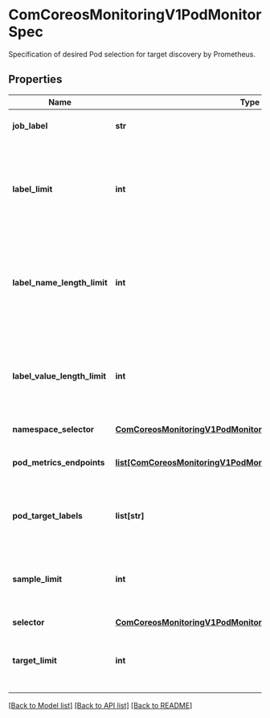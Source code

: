 # ComCoreosMonitoringV1PodMonitorSpec

Specification of desired Pod selection for target discovery by Prometheus.
## Properties
Name | Type | Description | Notes
------------ | ------------- | ------------- | -------------
**job_label** | **str** | The label to use to retrieve the job name from. | [optional] 
**label_limit** | **int** | Per-scrape limit on number of labels that will be accepted for a sample. Only valid in Prometheus versions 2.27.0 and newer. | [optional] 
**label_name_length_limit** | **int** | Per-scrape limit on length of labels name that will be accepted for a sample. Only valid in Prometheus versions 2.27.0 and newer. | [optional] 
**label_value_length_limit** | **int** | Per-scrape limit on length of labels value that will be accepted for a sample. Only valid in Prometheus versions 2.27.0 and newer. | [optional] 
**namespace_selector** | [**ComCoreosMonitoringV1PodMonitorSpecNamespaceSelector**](ComCoreosMonitoringV1PodMonitorSpecNamespaceSelector.md) |  | [optional] 
**pod_metrics_endpoints** | [**list[ComCoreosMonitoringV1PodMonitorSpecPodMetricsEndpoints]**](ComCoreosMonitoringV1PodMonitorSpecPodMetricsEndpoints.md) | A list of endpoints allowed as part of this PodMonitor. | 
**pod_target_labels** | **list[str]** | PodTargetLabels transfers labels on the Kubernetes Pod onto the target. | [optional] 
**sample_limit** | **int** | SampleLimit defines per-scrape limit on number of scraped samples that will be accepted. | [optional] 
**selector** | [**ComCoreosMonitoringV1PodMonitorSpecSelector**](ComCoreosMonitoringV1PodMonitorSpecSelector.md) |  | 
**target_limit** | **int** | TargetLimit defines a limit on the number of scraped targets that will be accepted. | [optional] 

[[Back to Model list]](../README.md#documentation-for-models) [[Back to API list]](../README.md#documentation-for-api-endpoints) [[Back to README]](../README.md)


